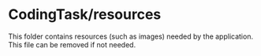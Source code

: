 # CodingTask/resources

This folder contains resources (such as images) needed by the application. This file can
be removed if not needed.
